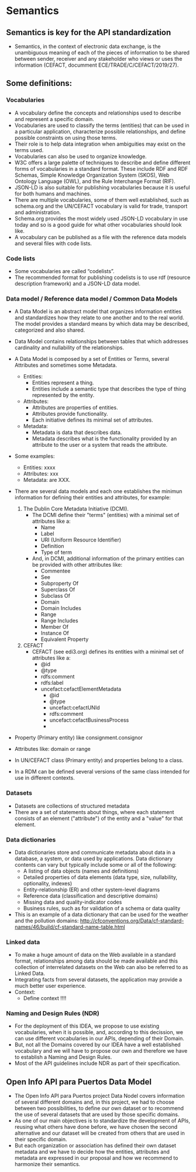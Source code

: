 # Semantics

## Semantics is key for the API standardization
- Semantics, in the context of electronic data exchange, is the unambiguous meaning of
each of the pieces of information to be shared between sender, receiver and any stakeholder
who views or uses the information (CEFACT, documment ECE/TRADE/C/CEFACT/2019/27).
## Some definitions:
### Vocabularies
- A vocabulary define the concepts and relationships used to describe and represent a specific domain.
- Vocabularies are used to classify the terms (entities) that can be used in a particular application, characterize possible relationships, and define possible constraints on using those terms.
- Their role is to help data integration when ambiguities may exist on the terms used.
- Vocabularies can also be used to organize knowledge. 
- W3C offers a large palette of techniques to describe and define different forms of vocabularies in a standard format. These include RDF and RDF Schemas, Simple Knowledge Organization System (SKOS), Web Ontology Language (OWL), and the Rule Interchange Format (RIF). 
- JSON-LD is also suitable for publishing vocabularies because it is useful for both humans and machines.
- There are multiple vocabularies, some of them well established, such as schema.org and the UN/CEFACT vocabulary is valid for trade, transport and administration.
- Schema.org provides the most widely used JSON-LD vocabulary in use today and so is a good guide for what other vocabularies should look like.
- A vocabulary can be published as a file with the reference data models and several files with code lists.
### Code lists
- Some vocabularies are called “codelists”.
- The recommended format for publishing codelists is to use rdf (resource description framework) and a JSON-LD data model.
### Data model / Reference data model / Common Data Models
- A Data Model is an abstract model that organizes information entities and standardizes how they relate to one another and to the real world. The model provides a standard means by which data may be described, categorized and also shared.
- Data Model contains relationships between tables that which addresses cardinality and nullability of the relationships. 
- A Data Model is composed by a set of Entities or Terms, several Attributes and sometimes some Metadata. 
  - Entities:
    - Entities represent a thing. 
    - Entities include a semantic type that describes the type of thing represented by the entity.
  - Attributes: 
    - Attributes are properties of entities.
    - Attributes provide functionality.
    - Each initiative defines its minimal set of attributes.
  - Metadata:
    - Metadata is data that describes data.
    - Metadata describes what is the functionality provided by an attribute to the user or a system that reads the attribute.
   
- Some examples:
  - Entities: xxxx
  - Attributes: xxx 
  - Metadata: are XXX.

- There are several data models and each one establishes the minimun information for defining their entities and attributes, for example:
  1. The Dublin Core Metadata Initiative (DCMI).
      - The DCMI define their "terms" (entities) with a minimal set of attributes like a:
        - Name
        - Label
        - URI (Uniform Resource Identifier)
        - Definition
        - Type of term
      - And, in DCMI, additional information of the primary entities can be provided with other attributes like:
        - Commentee
        - See
        - Subproperty Of
        - Superclass Of
        - Subclass Of
        - Domain
        - Domain Includes
        - Range
        - Range Includes
        - Member Of
        - Instance Of
        - Equivalent Property
  2. CEFACT
      - CEFACT (see edi3.org) defines its entities with a minimal set of attributes like a:
        - @id
        - @type
        - rdfs:comment
        - rdfs:label
        - uncefact:cefactElementMetadata
          - @id
          - @type
          - uncefact:cefactUNId
          - rdfs:comment
          - uncefact:cefactBusinessProcess
          - 
- Property (Primary entity) like consignment.consignor
- Attributes like: domain or range
- In UN/CEFACT class (Primary entity) and properties belong to a class.
- In a RDM can be defined several versions of the same class intended for use in different contexts.

### Datasets
- Datasets are collections of structured metadata
- There are a set of statements about things, where each statement consists of an element ("attribute") of the entity and a "value" for that element.
### Data dictionaries
- Data dictionaries store and communicate metadata about data in a database, a system, or data used by applications.  Data dictionary contents can vary but typically include some or all of the following:
  - A listing of data objects (names and definitions)
  - Detailed properties of data elements (data type, size, nullability, optionality, indexes)
  - Entity-relationship (ER) and other system-level diagrams
  - Reference data (classification and descriptive domains)
  - Missing data and quality-indicator codes
  - Business rules, such as for validation of a schema or data quality
- This is an example of a data dictionary that can be used for the weather and the pollution domains: http://cfconventions.org/Data/cf-standard-names/46/build/cf-standard-name-table.html
### Linked data
- To make a huge amount of data on the Web available in a standard format, relationships among data should be made available and this collection of interrelated datasets on the Web can also be referred to as Linked Data.
- Integrating facts from several datasets, the application may provide a much better user experience.
- Context:
  - Define context !!!!

### Naming and Design Rules (NDR)
- For the deployment of this IDEA, we propose to use existing vocabularies, when it is possible, and, according to this decission, we can use different vocabularies in our APIs, depending of their Domain. 
- But, not all the Domains covered by our IDEA have a well established vocabulary and we will have to propose our own and therefore we have to establish a Naming and Design Rules.
- Most of the API guidelines include NDR as part of their specification.    

## Open Info API para Puertos Data Model
- The Open Info API para Puertos project Data Nodel covers information of several different domains and, in this project, we had to choose between two possibilities, to define our own dataset or to recommend the use of several datasets that are used by those specific domains.
- As one of our main objectives is to standardize the development of APIs, reusing what others have done before, we have chosen the second alternative and our dataset will be created from others that are used in their specific domain.
- But each organization or association has defined their own dataset metadata and we have to decide how the entities, attributes and metadata are expressed in our proposal and how we recommend to harmonize their semantics.
  